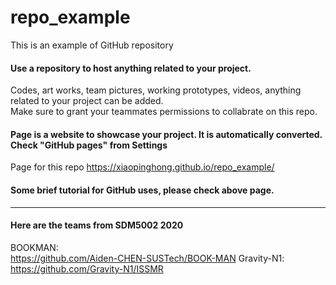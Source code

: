# repo_example

This is an example of GitHub repository  
#### Use a repository to host anything related to your project.
Codes, art works, team pictures, working prototypes, videos, anything related to your project can be added.  
Make sure to grant your teammates permissions to collabrate on this repo.

#### Page is a website to showcase your project. It is automatically converted. Check "GitHub pages" from Settings
Page for this repo https://xiaopinghong.github.io/repo_example/  

#### Some brief tutorial for GitHub uses, please check above page.
------
#### Here are the teams from SDM5002 2020
BOOKMAN:  
https://github.com/Aiden-CHEN-SUSTech/BOOK-MAN
Gravity-N1:
https://github.com/Gravity-N1/ISSMR

